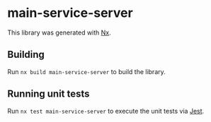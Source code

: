 # main-service-server

This library was generated with [Nx](https://nx.dev).

## Building

Run `nx build main-service-server` to build the library.

## Running unit tests

Run `nx test main-service-server` to execute the unit tests via [Jest](https://jestjs.io).
